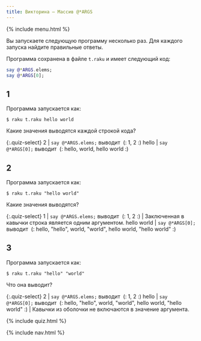 ```yaml
---
title: Викторина — Массив @*ARGS
---
```


{% include menu.html %}

Вы запускаете следующую программу несколько раз. Для каждого запуска найдите правильные ответы.

Программа сохранена в файле `t.raku` и имеет следующий код:

```raku
say @*ARGS.elems;
say @*ARGS[0];
```

## 1

Программа запускается как:

```console
$ raku t.raku hello world
```

Какие значения выводятся каждой строкой кода?

{:.quiz-select}
2 | `say @*ARGS.elems;` выводит&nbsp; (: 1, 2 :)
hello | `say @*ARGS[0];` выводит&nbsp; (: hello, world, hello world :)

## 2

Программа запускается как:

```console
$ raku t.raku "hello world"
```

Какие значения выводятся?

{:.quiz-select}
1 | `say @*ARGS.elems;` выводит&nbsp; (: 1, 2 :) | Заключенная в кавычки строка является одним аргументом.
hello world | `say @*ARGS[0];` выводит&nbsp; (: hello, &quot;hello&quot;, world, &quot;world&quot;, hello world, &quot;hello world&quot; :)

## 3

Программа запускается как:

```console
$ raku t.raku "hello" "world"
```

Что она выводит?

{:.quiz-select}
2 | `say @*ARGS.elems;` выводит&nbsp; (: 1, 2 :)
hello | `say @*ARGS[0];` выводит&nbsp; (: hello, &quot;hello&quot;, world, &quot;world&quot;, hello world, &quot;hello world&quot; :) | Кавычки из оболочки не включаются в значение аргумента.


{% include quiz.html %}

{% include nav.html %}